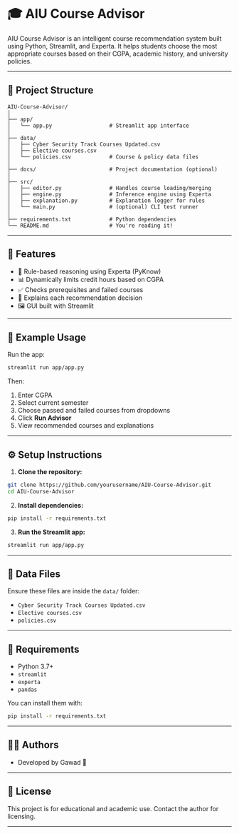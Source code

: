 # 🎓 AIU Course Advisor

AIU Course Advisor is an intelligent course recommendation system built using Python, Streamlit, and Experta. It helps students choose the most appropriate courses based on their CGPA, academic history, and university policies.

---

## 📂 Project Structure

```
AIU-Course-Advisor/
│
├── app/
│   └── app.py                  # Streamlit app interface
│
├── data/
│   ├── Cyber Security Track Courses Updated.csv
│   ├── Elective courses.csv
│   └── policies.csv            # Course & policy data files
│
├── docs/                       # Project documentation (optional)
│
├── src/
│   ├── editor.py               # Handles course loading/merging
│   ├── engine.py               # Inference engine using Experta
│   ├── explanation.py          # Explanation logger for rules
│   └── main.py                 # (optional) CLI test runner
│
├── requirements.txt            # Python dependencies
└── README.md                   # You're reading it!
```

---

## 🚀 Features

* 📘 Rule-based reasoning using Experta (PyKnow)
* 📊 Dynamically limits credit hours based on CGPA
* ✅ Checks prerequisites and failed courses
* 🧠 Explains each recommendation decision
* 🖼️ GUI built with Streamlit

---

## 🧪 Example Usage

Run the app:

```bash
streamlit run app/app.py
```

Then:

1. Enter CGPA
2. Select current semester
3. Choose passed and failed courses from dropdowns
4. Click **Run Advisor**
5. View recommended courses and explanations

---

## ⚙️ Setup Instructions

1. **Clone the repository:**

```bash
git clone https://github.com/yourusername/AIU-Course-Advisor.git
cd AIU-Course-Advisor
```

2. **Install dependencies:**

```bash
pip install -r requirements.txt
```

3. **Run the Streamlit app:**

```bash
streamlit run app/app.py
```

---

## 📁 Data Files

Ensure these files are inside the `data/` folder:

* `Cyber Security Track Courses Updated.csv`
* `Elective courses.csv`
* `policies.csv`

---

## 📌 Requirements

* Python 3.7+
* `streamlit`
* `experta`
* `pandas`

You can install them with:

```bash
pip install -r requirements.txt
```

---

## 👨‍💻 Authors

* Developed by Gawad 🚀

---

## 🧠 License

This project is for educational and academic use. Contact the author for licensing.

---

